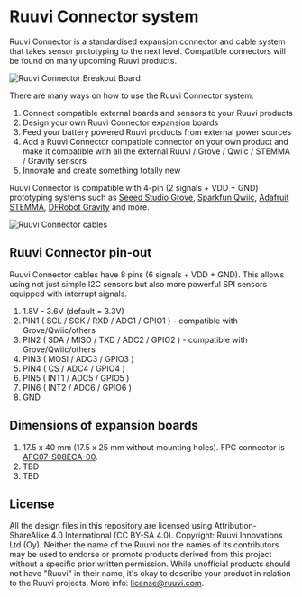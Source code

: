 # Ruuvi Connector system

Ruuvi Connector is a standardised expansion connector and cable system that takes sensor prototyping to the next level. Compatible connectors will be found on many upcoming Ruuvi products.

![Ruuvi Connector Breakout Board](breakout.png)

There are many ways on how to use the Ruuvi Connector system:

1) Connect compatible external boards and sensors to your Ruuvi products
2) Design your own Ruuvi Connector expansion boards
3) Feed your battery powered Ruuvi products from external power sources
4) Add a Ruuvi Connector compatible connector on your own product and make it compatible with all the external Ruuvi / Grove / Qwiic / STEMMA / Gravity sensors
5) Innovate and create something totally new

Ruuvi Connector is compatible with 4-pin (2 signals + VDD + GND) prototyping systems such as [Seeed Studio Grove](http://wiki.seeedstudio.com/Grove_System/), [Sparkfun Qwiic](https://www.sparkfun.com/qwiic), [Adafruit STEMMA](https://learn.adafruit.com/introducing-adafruit-stemma-qt/), [DFRobot Gravity](https://www.dfrobot.com/gravity) and more.

![Ruuvi Connector cables](cable.png)

## Ruuvi Connector pin-out

Ruuvi Connector cables have 8 pins (6 signals + VDD + GND). This allows using not just simple I2C sensors but also more powerful SPI sensors equipped with interrupt signals.

1) 1.8V - 3.6V (default = 3.3V)
2) PIN1 ( SCL / SCK / RXD / ADC1 / GPIO1 ) - compatible with Grove/Qwiic/others
3) PIN2 ( SDA / MISO / TXD / ADC2 / GPIO2 ) - compatible with Grove/Qwiic/others
4) PIN3 ( MOSI / ADC3 / GPIO3 )
5) PIN4 ( CS / ADC4 / GPIO4 )
6) PIN5 ( INT1 / ADC5 / GPIO5 )
7) PIN6 ( INT2 / ADC6 / GPIO6 )
8) GND

## Dimensions of expansion boards 

1) 17.5 x 40 mm (17.5 x 25 mm without mounting holes). FPC connector is [AFC07-S08ECA-00](https://lcsc.com/product-detail/Others_JUSHUO-AFC07-S08ECA-00_C262581.html). 
2) TBD
3) TBD

## License

All the design files in this repository are licensed using Attribution-ShareAlike 4.0 International (CC BY-SA 4.0). Copyright: Ruuvi Innovations Ltd (Oy). Neither the name of the Ruuvi nor the names of its contributors may be used to endorse or promote products derived from this project without a specific prior written permission. While unofficial products should not have "Ruuvi" in their name, it's okay to describe your product in relation to the Ruuvi projects. More info: license@ruuvi.com.
